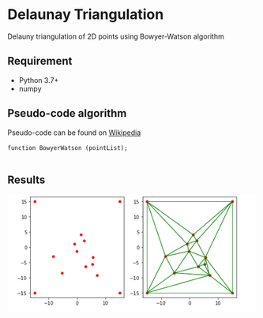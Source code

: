 # Delaunay Triangulation
Delauny triangulation of 2D points using Bowyer-Watson algorithm

## Requirement

- Python 3.7+
- numpy


## Pseudo-code algorithm

Pseudo-code can be found on [Wikipedia](https://en.wikipedia.org/wiki/Bowyer–Watson_algorithm)

```
function BowyerWatson (pointList);
  
```

## Results

![alt text](https://github.com/youssef3173/Delaunay_Triangulation/blob/main/Triangulation.PNG "Sample image (if you see this, then the image can't load or hasn't loaded yet)")







